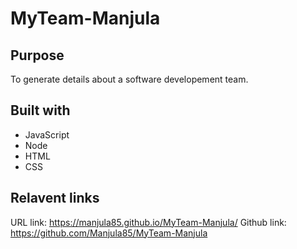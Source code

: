 # MyTeam-Manjula

## Purpose
To generate details about a software developement team.

## Built with
* JavaScript
* Node
* HTML
* CSS

## Relavent links
URL link: https://manjula85.github.io/MyTeam-Manjula/
Github link: https://github.com/Manjula85/MyTeam-Manjula

